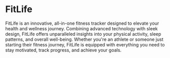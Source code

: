 # FitLife
FitLife is an innovative, all-in-one fitness tracker designed to elevate your health and wellness journey. Combining advanced technology with sleek design, FitLife offers unparalleled insights into your physical activity, sleep patterns, and overall well-being. Whether you're an athlete or someone just starting their fitness journey, FitLife is equipped with everything you need to stay motivated, track progress, and achieve your goals.
